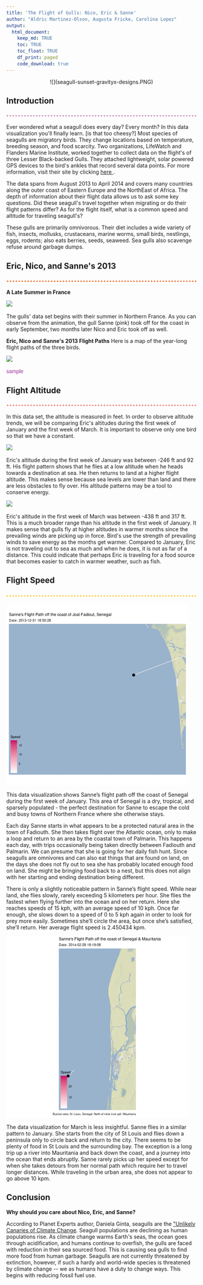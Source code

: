 ```yaml
---
title: 'The Flight of Gulls: Nico, Eric & Sanne'
author: "Aldric Martinez-Olson, Augusta Fricke, Carolina Lopez"
output: 
  html_document:
    keep_md: TRUE
    toc: TRUE
    toc_float: TRUE
    df_print: paged
    code_download: true
---
```

<center>![](seagull-sunset-gravityx-designs.PNG)</center>









## Introduction
![](purpledots.PNG)

Ever wondered what a seagull does every day? Every month? In this data visualization you'll finally learn.  [is that too cheesy?]   Most species of seagulls are migratory birds. They change locations based on temperature, breeding season, and food scarcity. Two organizations, LifeWatch and Flanders Marine Institute, worked together to collect data on the flight's of three Lesser Black-backed Gulls. They attached lightweight, solar powered GPS devices to the bird's ankles that record several data points. For more information, visit their site by clicking [here ](https://oscibio.inbo.be/blog/bird-tracking-data-published/).

The data spans from August 2013 to April 2014 and covers many countries along the outer coast of Eastern Europe and the NorthEast of Africa. The depth of information about their flight data allows us to ask some key questions. Did these seagull's travel together when migrating or do their flight patterns differ? As for the flight itself, what is a common speed and altitude for traveling seagull's? 

These gulls are primarily omnivorous. Their diet includes a wide variety of fish, insects, mollusks, crustaceans, marine worms, small birds, nestlings, eggs, rodents; also eats berries, seeds, seaweed. Sea gulls also scavenge refuse around garbage dumps.


## Eric, Nico, and Sanne's 2013 
![](orangedots.PNG)

**A Late Summer in France**




![](FRANCE_gif.gif)<!-- -->

The gulls' data set begins with their summer in Northern France. As you can observe from the animation, the gull Sanne (pink) took off for the coast in early September, two months later Nico and Eric took off as well.  

**Eric, Nico and Sanne's 2013 Flight Paths**
Here is a map of the year-long flight paths of the three birds.





![](WHOLEFLIGHT_gif.gif)<!-- -->
<p style="font-family: Helvetica, Sans-serif;color:#993399">sample</p>

## Flight Altitude
![](rosedots.PNG)



In this data set, the altitude is measured in feet. In order to observe altitude trends, we will be comparing Eric's altitudes during the first week of January and the first week of March. It is important to observe only one bird so that we have a constant.
  





![](EricAltJan.gif)<!-- -->

Eric's altitude during the first week of January was between -246 ft and 92 ft. His flight pattern shows that he flies at a low altitude when he heads towards a destination at sea. He then returns to land at a higher flight altitude. This makes sense because sea levels are lower than land and there are less obstacles to fly over. His altitude patterns may be a tool to conserve energy.





![](EricAltMarch.gif)<!-- -->

Eric's altitude in the first week of March was between -438 ft and 317 ft. This is a much broader range than his altitude in the first week of January. It makes sense that gulls fly at higher altitudes in warmer months since the prevailing winds are picking up in force. Bird's use the strength of prevailing winds to save energy as the months get warmer. Compared to January, Eric is not traveling out to sea as much and when he does, it is not as far of a distance. This could indicate that perhaps Eric is traveling for a food source that becomes easier to catch in warmer weather, such as fish. 

## Flight Speed
![](yellowdots.PNG)




![](SanneFlightJan.gif)<!-- -->

This data visualization shows Sanne’s flight path off the coast of Senegal during the first week of January. This area of Senegal is a dry, tropical, and sparsely populated - the perfect destination for Sanne to escape the cold and busy towns of Northern France where she otherwise stays.
 
Each day Sanne starts in what appears to be a protected natural area in the town of Fadiouth. She then takes flight over the Atlantic ocean, only to make a loop and return to an area by the coastal town of Palmarin. This happens each day, with trips occasionally being taken directly between Fadiouth and Palmarin. We can presume that she is going for her daily fish hunt. Since seagulls are omnivores and can also eat things that are found on land, on the days she does not fly out to sea she has probably located enough food on land. She might be bringing food back to a nest, but this does not align with her starting and ending destination being different. 

There is only a slightly noticeable pattern in Sanne’s flight speed. While near land, she flies slowly, rarely exceeding 5 kilometers per hour. She flies the fastest when flying further into the ocean and on her return. Here she reaches speeds of 15 kph, with an average speed of 10 kph. Once far enough, she slows down to a speed of 0 to 5 kph again in order to look for prey more easily. Sometimes she’ll circle the area, but once she’s satisfied, she’ll return. Her average flight speed is 2.450434 kpm.






![](SanneFlightMarch.gif)<!-- -->

The data visualization for March is less insightful. Sanne flies in a similar pattern to January. She starts from the city of St Louis and flies down a peninsula only to circle back and return to the city. There seems to be plenty of food in St Louis and the surrounding bay. The exception is a long trip up a river into Mauritania and back down the coast, and a journey into the ocean that ends abruptly. Sanne rarely picks up her speed except for when she takes detours from her normal path which require her to travel longer distances. While traveling in the urban area, she does not appear to go above 10 kpm.




## Conclusion

**Why should *you* care about Nico, Eric, and Sanne?**

According to Planet Experts author, Daniela Ginta, seagulls are the ["Unlikely Canaries of Climate Change](http://www.planetexperts.com/seagulls-unlikely-canaries-climate-change/). Seagull populations are declining as human populations rise. As climate change warms Earth's seas, the ocean goes through acidification, and humans continue to overfish, the gulls are faced with reduction in their sea sourced food. This is causing sea gulls to find more food from human garbage. Seagulls are not currently threatened by extinction, however, if such a hardy and world-wide species is threatened by climate change -- we as humans have a duty to change ways. This begins with reducing fossil fuel use. 

